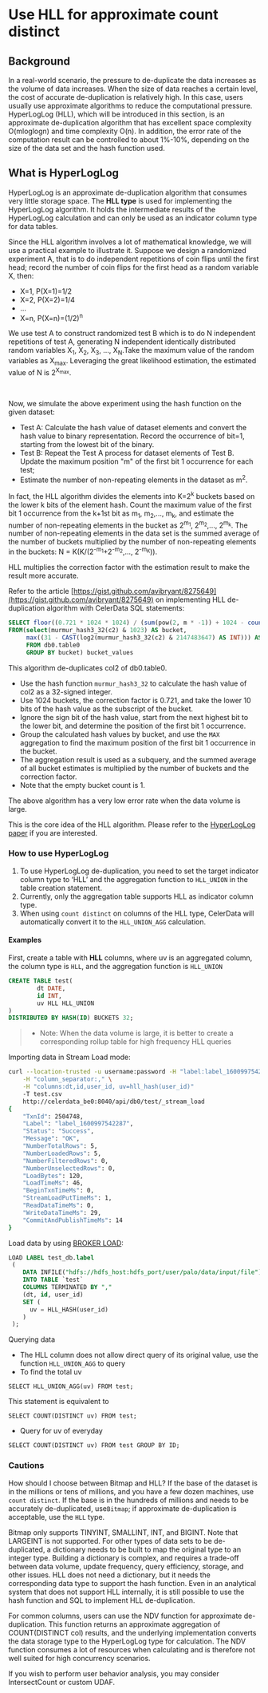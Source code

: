 # Use HLL for approximate count distinct

## Background

In a real-world scenario, the pressure to de-duplicate the data increases as the volume of data increases. When the size of data reaches a certain level, the cost of accurate de-duplication is relatively high. In this case, users usually use approximate algorithms to reduce the computational pressure. HyperLogLog (HLL), which will be introduced in this section, is an approximate de-duplication algorithm that has excellent space complexity O(mloglogn) and time complexity O(n). In addition, the error rate of the computation result can be controlled to about 1%-10%, depending on the size of the data set and the hash function used.

## What is HyperLogLog

HyperLogLog is an approximate de-duplication algorithm that consumes very little storage space. The **HLL type** is used for implementing the HyperLogLog algorithm. It holds the intermediate results of the HyperLogLog calculation and can only be used as an indicator column type for data tables.

Since the HLL algorithm involves a lot of mathematical knowledge, we will use a practical example to illustrate it. Suppose we design a randomized experiment A, that is to do independent repetitions of coin flips until the first head; record the number of coin flips for the first head as a random variable X, then:

* X=1, P(X=1)=1/2
* X=2, P(X=2)=1/4
* ...
* X=n, P(X=n)=(1/2)<sup>n</sup>

We use test A to construct randomized test B which is to do N independent repetitions of test A, generating N independent identically distributed random variables X<sub>1</sub>, X<sub>2</sub>, X<sub>3</sub>, ..., X<sub>N</sub>.Take the maximum value of the random variables as X<sub>max</sub>. Leveraging the  great likelihood estimation, the estimated value of N is 2<sup>X<sub>max</sub></sup>.

<br/>

Now, we simulate the above experiment using the hash function on the given dataset:

* Test A: Calculate the hash value of dataset elements and convert the hash value to binary representation. Record the occurrence of bit=1, starting from the lowest bit of the binary.
* Test B: Repeat the Test A process for dataset elements of Test B. Update the maximum position "m" of the first bit 1 occurrence for each test;
* Estimate the number of non-repeating elements in the dataset as m<sup>2</sup>.

In fact, the HLL algorithm divides the elements into K=2<sup>k</sup> buckets based on the lower k bits of the element hash. Count the maximum value of the first bit 1 occurrence from the k+1st bit as m<sub>1</sub>, m<sub>2</sub>,..., m<sub>k</sub>, and estimate the number of non-repeating elements in the bucket as 2<sup>m<sub>1</sub></sup>, 2<sup>m<sub>2</sub></sup>,..., 2<sup>m<sub>k</sub></sup>. The number of non-repeating elements in the data set is the summed average of the number of buckets multiplied by the number of non-repeating elements in the buckets: N = K(K/(2<sup>\-m<sub>1</sub></sup>+2<sup>\-m<sub>2</sub></sup>,..., 2<sup>\-m<sub>K</sub></sup>)).
<br/>

HLL multiplies the correction factor with the estimation result to make the result more accurate.

Refer to the article [https://gist.github.com/avibryant/8275649](https://gist.github.com/avibryant/8275649) on implementing HLL de-duplication algorithm with CelerData SQL statements:

~~~sql
SELECT floor((0.721 * 1024 * 1024) / (sum(pow(2, m * -1)) + 1024 - count(*))) AS estimate
FROM(select(murmur_hash3_32(c2) & 1023) AS bucket,
     max((31 - CAST(log2(murmur_hash3_32(c2) & 2147483647) AS INT))) AS m
     FROM db0.table0
     GROUP BY bucket) bucket_values
~~~

This algorithm de-duplicates col2 of db0.table0.

* Use the hash function `murmur_hash3_32` to calculate the hash value of col2 as a 32-signed integer.
* Use 1024 buckets, the correction factor is 0.721, and take the lower 10 bits of the hash value as the subscript of the bucket.
* Ignore the sign bit of the hash value, start from the next highest bit to the lower bit, and determine the position of the first bit 1 occurrence.
* Group the calculated hash values by bucket, and use the `MAX` aggregation to find the maximum position of the first bit 1 occurrence in the bucket.
* The aggregation result is used as a subquery, and the summed average of all bucket estimates is multiplied by the number of buckets and the correction factor.
* Note that the empty bucket count is 1.

The above algorithm has a very low error rate when the data volume is large.

This is the core idea of the HLL algorithm. Please refer to the [HyperLogLog paper](http://algo.inria.fr/flajolet/Publications/FlFuGaMe07.pdf) if you are interested.

### How to use HyperLogLog

1. To use HyperLogLog de-duplication, you need to set the target indicator column type to ‘HLL’ and the aggregation function to `HLL_UNION` in the table creation statement.
2. Currently, only the aggregation table supports HLL as indicator column type.
3. When using `count distinct` on columns of the HLL type, CelerData will automatically convert it to the `HLL_UNION_AGG` calculation.

#### Examples

First, create a table with **HLL** columns, where uv is an aggregated column, the column type is `HLL`, and the aggregation function is `HLL_UNION`

~~~sql
CREATE TABLE test(
        dt DATE,
        id INT,
        uv HLL HLL_UNION
)
DISTRIBUTED BY HASH(ID) BUCKETS 32;
~~~

> * Note: When the data volume is large, it is better to create a corresponding rollup table for high frequency HLL queries

Importing data in Stream Load mode:

~~~bash
curl --location-trusted -u username:password -H "label:label_1600997542287" \
    -H "column_separator:," \
    -H "columns:dt,id,user_id, uv=hll_hash(user_id)" 
    -T test.csv 
    http://celerdata_be0:8040/api/db0/test/_stream_load
{
    "TxnId": 2504748,
    "Label": "label_1600997542287",
    "Status": "Success",
    "Message": "OK",
    "NumberTotalRows": 5,
    "NumberLoadedRows": 5,
    "NumberFilteredRows": 0,
    "NumberUnselectedRows": 0,
    "LoadBytes": 120,
    "LoadTimeMs": 46,
    "BeginTxnTimeMs": 0,
    "StreamLoadPutTimeMs": 1,
    "ReadDataTimeMs": 0,
    "WriteDataTimeMs": 29,
    "CommitAndPublishTimeMs": 14
}
~~~

Load data by using [BROKER LOAD](../sql-reference/sql-statements/data-manipulation/BROKER_LOAD.md):

~~~sql
LOAD LABEL test_db.label
 (
    DATA INFILE("hdfs://hdfs_host:hdfs_port/user/palo/data/input/file")
    INTO TABLE `test`
    COLUMNS TERMINATED BY ","
    (dt, id, user_id)
    SET (
      uv = HLL_HASH(user_id)
    )
 );
~~~

Querying data

* The HLL column does not allow direct query of its original value, use the function `HLL_UNION_AGG` to query
* To find the total uv

`SELECT HLL_UNION_AGG(uv) FROM test;`

This statement is equivalent to

`SELECT COUNT(DISTINCT uv) FROM test;`

* Query for uv of everyday

`SELECT COUNT(DISTINCT uv) FROM test GROUP BY ID;`

### Cautions

How should I choose between Bitmap and HLL? If the base of the dataset is in the millions or tens of millions, and you have a few dozen machines, use `count distinct`. If the base is in the hundreds of millions and needs to be accurately de-duplicated, use`Bitmap`; if approximate de-duplication is acceptable, use the `HLL` type.

Bitmap only supports TINYINT, SMALLINT, INT, and BIGINT. Note that LARGEINT is not supported. For other types of data sets to be de-duplicated, a dictionary needs to be built to map the original type to an integer type.  Building a dictionary  is complex, and requires a trade-off between data volume, update frequency, query efficiency, storage, and other issues. HLL does not need a dictionary, but it needs the corresponding data type to support the hash function. Even in an analytical system that does not support HLL internally, it is still possible to use the hash function and SQL to implement HLL de-duplication.

For common columns, users can use the NDV function for approximate de-duplication. This function returns an approximate aggregation of COUNT(DISTINCT col) results, and the underlying implementation converts the data storage type to the HyperLogLog type for calculation. The NDV function consumes a lot of resources  when calculating and is therefore  not well suited for high concurrency scenarios.

If you wish to perform user behavior analysis, you may consider IntersectCount or custom UDAF.
